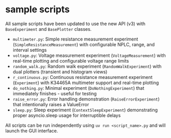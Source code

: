 # sample scripts

All sample scripts have been updated to use the new API (v3) with `BaseExperiment` and `BasePlotter` classes.

- `multimeter.py`: Simple resistance measurement experiment (`SimpleResistanceMeasurement`) with configurable NPLC, range, and interval settings
- `voltage.py`: Voltage measurement experiment (`VoltageMeasurement`) with real-time plotting and configurable voltage range limits
- `random_walk.py`: Random walk experiment (`RandomWalkExperiment`) with dual plotters (transient and histogram views)
- `r_continuous.py`: Continuous resistance measurement experiment (`Experiment`) with K34465A multimeter support and real-time plotting
- `do_nothing.py`: Minimal experiment (`DoNothingExperiment`) that immediately finishes - useful for testing
- `raise_error.py`: Error handling demonstration (`RaiseErrorExperiment`) that intentionally raises a ValueError
- `sleep.py`: Sleep experiment (`ContextSleepExperiment`) demonstrating proper asyncio.sleep usage for interruptible delays

All scripts can be run independently using `uv run <script_name>.py` and will launch the GUI interface.
